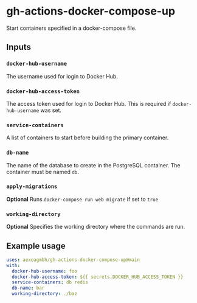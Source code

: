# gh-actions-docker-compose-up

Start containers specified in a docker-compose file.


## Inputs

### `docker-hub-username`

The username used for login to Docker Hub.

### `docker-hub-access-token`

The access token used for login to Docker Hub.  This is required if
`docker-hub-username` was set.

### `service-containers`

A list of containers to start before building the primary container.

### `db-name`

The name of the database to create in the PostgreSQL container.  The
container must be named `db`.

### `apply-migrations`

**Optional** Runs `docker-compose run web migrate` if set to `true`

### `working-directory`

**Optional** Specifies the working directory where the commands are run.


## Example usage

```yaml
uses: aexeagmbh/gh-actions-docker-compose-up@main
with:
  docker-hub-username: foo
  docker-hub-access-token: ${{ secrets.DOCKER_HUB_ACCESS_TOKEN }}
  service-containers: db redis
  db-name: bar
  working-directory: ./baz
```
